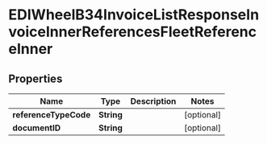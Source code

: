 

# EDIWheelB34InvoiceListResponseInvoiceInnerReferencesFleetReferenceInner


## Properties

| Name | Type | Description | Notes |
|------------ | ------------- | ------------- | -------------|
|**referenceTypeCode** | **String** |  |  [optional] |
|**documentID** | **String** |  |  [optional] |



